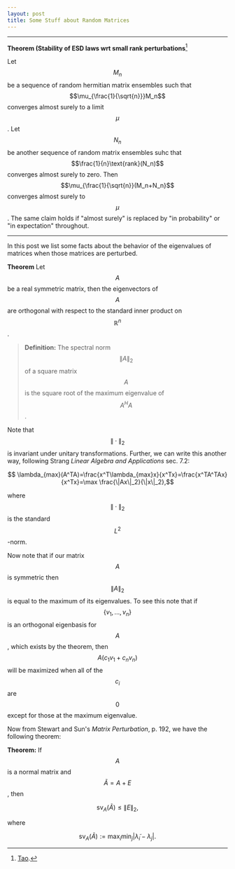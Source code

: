 ```yaml
---
layout: post
title: Some Stuff about Random Matrices
---
```


 

----------------------- ------------------------------------
**Theorem (Stability of ESD laws wrt small rank perturbations**[^1] 

Let $$M_n$$ be a sequence of random hermitian matrix ensembles such that $$\mu_{\frac{1}{\sqrt{n}}}M_n$$ converges almost surely to a limit $$\mu$$.
Let $$N_n$$ be another sequence of random matrix ensembles suhc that $$\frac{1}{n}\text{rank}(N_n)$$ converges almost surely to zero. Then $$\mu_{\frac{1}{\sqrt{n}}(M_n+N_n}$$
 converges almost surely to $$\mu$$. The same claim holds if "almost surely" is replaced by "in probability" or "in expectation" throughout.

[^1]: [Tao](https://terrytao.wordpress.com/2010/02/02/254a-notes-4-the-semi-circular-law/).


----------------------------------------------------------------


In this post we list some facts about the behavior of the eigenvalues of matrices when those matrices are perturbed.

**Theorem** Let $$A$$ be a real symmetric matrix, then the eigenvectors of $$A$$ are orthogonal with respect to the standard inner product on $$\mathbb{R}^n$$.

>**Definition:** The spectral norm $$\| A\|_2$$ of a square matrix $$A$$ is the square root of the maximum eigenvalue of $$A^HA$$.

Note that $$\|\cdot \|_2$$ is invariant under unitary transformations. Further, we can write this another way, following Strang *Linear Algebra and Applications* sec. 7.2:

$$ \lambda_{max}(A^TA)=\frac{x^T\lambda_{max}x}{x^Tx}=\frac{x^TA^TAx}{x^Tx}=\max \frac{\|Ax\|_2}{\|x\|_2},$$

where $$\|\cdot \|_2$$ is the standard $$L^2$$-norm.

Now note that if our matrix $$A$$ is symmetric then $$\|A\|_2$$ is equal to the maximum of its eigenvalues. To see this note that if $$\{v_1,...,v_n\}$$ is an orthogonal eigenbasis for $$A$$, which exists by the theorem, then $$A(c_1v_1+c_nv_n)$$ will be maximized when all of the $$c_i$$ are $$0$$ except for those at the maximum eigenvalue. 

Now from Stewart and Sun's *Matrix Perturbation*, p. 192, we have the following theorem:

**Theorem:** If $$A$$ is a normal matrix and $$\tilde{A}=A+E$$, then 

$$
\text{sv}_A(\tilde{A})\le \|E\|_2,
$$

where 

$$\text{sv}_A(\tilde{A}):=\max_i \min_j \left|\tilde{\lambda}_i-\lambda_j \right|. $$


